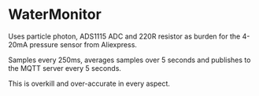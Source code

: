 # WaterMonitor

Uses particle photon, ADS1115 ADC and 220R resistor as burden for the 4-20mA pressure sensor from Aliexpress.

Samples every 250ms, averages samples over 5 seconds and publishes to the MQTT server every 5 seconds.

This is overkill and over-accurate in every aspect.